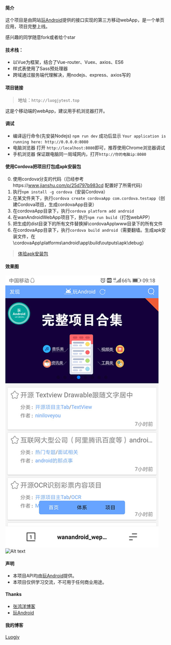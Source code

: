 #### 简介
这个项目是由网站[玩Android](http://www.wanandroid.com/)提供的接口实现的第三方移动webApp，是一个单页应用，项目完整上线。

感兴趣的同学随意fork或者给个star

#### 技术栈：
* 以Vue为框架，结合了Vue-router、Vuex、axios、ES6
* 样式表使用了Sass预处理器
* 跨域通过服务端代理解决，用nodejs、express、axios写的

#### 项目链接
>地址：`http://luogjytest.top`

这是个移动端的webApp，建议用手机浏览器打开。

#### 调试
* 编译运行命令(先安装Nodejs)
`npm run dev`
成功后显示 `Your application is running here: http://0.0.0.0:8080`
* 电脑浏览器
打开 `http://localhost:8080`即可，推荐使用Chrome浏览器调试
* 手机浏览器
保证跟电脑同一局域网内，打开`http://你的电脑ip:8080`

#### 使用Cordova把项目打包成apk安装包
0. 使用cordova分支的代码（已经参考https://www.jianshu.com/p/25d797b983cd 配置好了所需代码）
1. 执行`npm install -g cordova`（安装Cordova）
2. 在某文件夹下，执行`cordova create cordovaApp com.cordova.testapp`（创建Cordova项目，生成cordovaApp目录）
3. 在cordovaApp目录下，执行`cordova platform add android`
4. 在wanAndroidWebApp项目下，执行`npm run build`（打包webAPP）
5. 把生成的dist目录下的所有文件替换掉\cordovaApp\www目录下的所有文件
6. 在cordovaApp目录下，执行`cordova build android`（需要翻墙。生成apk安装文件，在\cordovaApp\platforms\android\app\build\outputs\apk\debug）

> [体验apk安装包](https://github.com/Luogjy/wanAndroidWebApp/tree/master/apk)

#### 效果图
![Alt text](shotcut/Screenshot1.jpg)
![Alt text](shotcut/lu1.gif)

#### 声明
* 本项目API均由[玩Android](http://www.wanandroid.com/)提供。
* 本项目仅供学习交流，不可用于任何商业用途。

#### Thanks
* [张鸿洋博客](http://blog.csdn.net/lmj623565791/)
* [玩Android](http://www.wanandroid.com/)

#### 我的博客
[Luogjy](https://segmentfault.com/u/luogjy)
